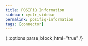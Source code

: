 ```yaml
---
title: POSIFiQ Information
sidebar: cyclr_sidebar
permalink: posifiq-information
tags: [connector]
---
```

{::options parse_block_html="true" /}
